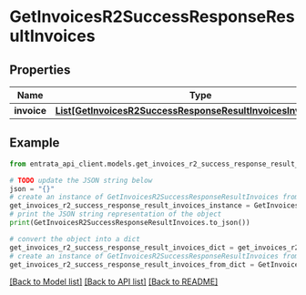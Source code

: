 # GetInvoicesR2SuccessResponseResultInvoices


## Properties

Name | Type | Description | Notes
------------ | ------------- | ------------- | -------------
**invoice** | [**List[GetInvoicesR2SuccessResponseResultInvoicesInvoiceInner]**](GetInvoicesR2SuccessResponseResultInvoicesInvoiceInner.md) |  | 

## Example

```python
from entrata_api_client.models.get_invoices_r2_success_response_result_invoices import GetInvoicesR2SuccessResponseResultInvoices

# TODO update the JSON string below
json = "{}"
# create an instance of GetInvoicesR2SuccessResponseResultInvoices from a JSON string
get_invoices_r2_success_response_result_invoices_instance = GetInvoicesR2SuccessResponseResultInvoices.from_json(json)
# print the JSON string representation of the object
print(GetInvoicesR2SuccessResponseResultInvoices.to_json())

# convert the object into a dict
get_invoices_r2_success_response_result_invoices_dict = get_invoices_r2_success_response_result_invoices_instance.to_dict()
# create an instance of GetInvoicesR2SuccessResponseResultInvoices from a dict
get_invoices_r2_success_response_result_invoices_from_dict = GetInvoicesR2SuccessResponseResultInvoices.from_dict(get_invoices_r2_success_response_result_invoices_dict)
```
[[Back to Model list]](../README.md#documentation-for-models) [[Back to API list]](../README.md#documentation-for-api-endpoints) [[Back to README]](../README.md)


